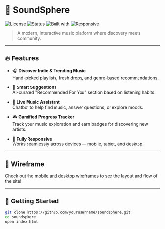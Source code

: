 # 🎵 SoundSphere

![License](https://img.shields.io/badge/license-MIT-blue.svg)
![Status](https://img.shields.io/badge/status-In_Progress-orange)
![Built with](https://img.shields.io/badge/built%20with-HTML%20%7C%20CSS%20%7C%20JavaScript-blueviolet)
![Responsive](https://img.shields.io/badge/mobile%20friendly-yes-brightgreen)

> A modern, interactive music platform where discovery meets community.

---

## 🔥 Features

- 🎧 **Discover Indie & Trending Music**  
  Hand-picked playlists, fresh drops, and genre-based recommendations.

- 🧠 **Smart Suggestions**  
  AI-curated "Recommended For You" section based on listening habits.

- 💬 **Live Music Assistant**  
  Chatbot to help find music, answer questions, or explore moods.

- 🎮 **Gamified Progress Tracker**  
  Track your music exploration and earn badges for discovering new artists.

- 📱 **Fully Responsive**  
  Works seamlessly across devices — mobile, tablet, and desktop.

---

## 📐 Wireframe

Check out the [mobile and desktop wireframes](./wireframes/) to see the layout and flow of the site!

---

## 🚀 Getting Started

```bash
git clone https://github.com/yourusername/soundsphere.git
cd soundsphere
open index.html
